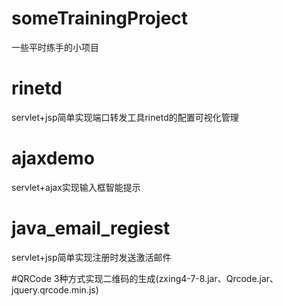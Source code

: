 # someTrainingProject
一些平时练手的小项目

# rinetd
servlet+jsp简单实现端口转发工具rinetd的配置可视化管理

# ajaxdemo
servlet+ajax实现输入框智能提示

# java_email_regiest
servlet+jsp简单实现注册时发送激活邮件

#QRCode
3种方式实现二维码的生成(zxing4-7-8.jar、Qrcode.jar、jquery.qrcode.min.js)
